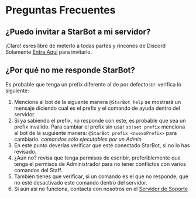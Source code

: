 # Preguntas Frecuentes

## ¿Puedo invitar a StarBot a mi servidor?

¡Claro! esres libre de meterlo a todas partes y rincones de Discord  
Solamente [Entra Aquí](https://discordapp.com/oauth2/authorize?client_id=517786947171909643&permissions=1477453852&scope=bot) para invitarlo.

## ¿Por qué no me responde StarBot?

Es probable que tenga un prefix diferente al de por defecto`sb!` verifica lo siguiente:

1. Menciona al bot de la siguente manera `@StarBot help` se mostrará un mensaje diciendo cual es el prefix y el comando de ayuda dentro del servidor.
2. Si ya sabiendo el prefix, no responde con este, es probable que sea un prefix invalido. Para cambiar el prefix sin usar `sb!set prefix` menciona al bot de la suguiente manera: `@StarBot prefix <nuevoPrefix>` para cambiarlo. _comandos sólo ejecutables por un Admin_
3. En este punto deverías verificar que esté conectado StarBot, si no lo has revisado.
4. ¿Aún no? revisa que tenga permisos de escribir, preferiblemente que tenga el permisos de Administrador para no tener conflictos con varios comandos del Staff.
5. Tambien tienes que verificar, si un comando es el que no responde, que no esté desactivado este comando dentro del servidor.
6. Si aún así no funciona, contacta con nosotros en el [Servidor de Soporte](https://discord.gg/MZN8Yf6)



